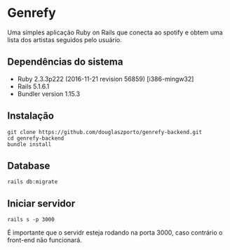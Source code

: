# Genrefy

Uma simples aplicação Ruby on Rails que conecta ao spotify e obtem uma lista dos artistas seguidos pelo usuário.

## Dependências do sistema
 - Ruby 2.3.3p222 (2016-11-21 revision 56859) [i386-mingw32]
 - Rails 5.1.6.1
 - Bundler version 1.15.3

## Instalação
```
git clone https://github.com/douglaszporto/genrefy-backend.git
cd genrefy-backend
bundle install
```

## Database

```
rails db:migrate
```

## Iniciar servidor
```
rails s -p 3000
```
É importante que o servidr esteja rodando na porta 3000, caso contrário o front-end não funcionará.